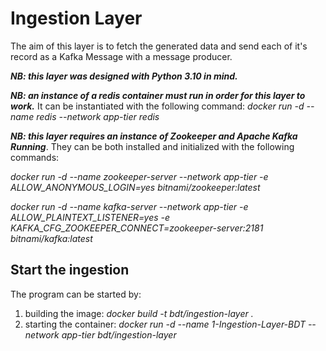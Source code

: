 # Ingestion Layer

The aim of this layer is to fetch the generated data and send each of it's record as a Kafka Message with a message producer.

***NB: this layer was designed with Python 3.10 in mind.***

***NB: an instance of a redis container must run in order for this layer to work.*** 
It can be instantiated with the following command: *docker run -d --name redis --network app-tier redis*


***NB: this layer requires an instance of Zookeeper and Apache Kafka Running***.
They can be both installed and initialized with the following commands:

*docker run -d --name zookeeper-server --network app-tier -e ALLOW_ANONYMOUS_LOGIN=yes bitnami/zookeeper:latest*

*docker run -d --name kafka-server --network app-tier -e ALLOW_PLAINTEXT_LISTENER=yes -e KAFKA_CFG_ZOOKEEPER_CONNECT=zookeeper-server:2181 bitnami/kafka:latest*


## Start the ingestion

The program can be started by:
1. building the image: *docker build -t bdt/ingestion-layer .*
2. starting the container: *docker run -d --name 1-Ingestion-Layer-BDT --network app-tier bdt/ingestion-layer*
